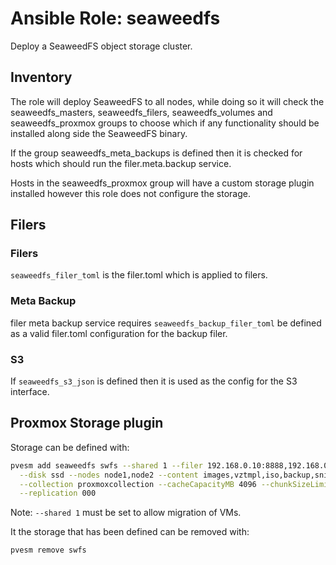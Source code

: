 # Ansible Role: seaweedfs

Deploy a SeaweedFS object storage cluster.

## Inventory

The role will deploy SeaweedFS to all nodes, while doing so it will check the seaweedfs_masters, seaweedfs_filers, seaweedfs_volumes and seaweedfs_proxmox groups to choose which if any functionality should be installed along side the SeaweedFS binary.

If the group seaweedfs_meta_backups is defined then it is checked for hosts which should run the filer.meta.backup service.

Hosts in the seaweedfs_proxmox group will have a custom storage plugin installed however this role does not configure the storage.

## Filers

### Filers
`seaweedfs_filer_toml` is the filer.toml which is applied to filers.

### Meta Backup
filer meta backup service requires `seaweedfs_backup_filer_toml` be defined as a valid filer.toml configuration for the backup filer.

### S3

If `seaweedfs_s3_json` is defined then it is used as the config for the S3 interface.

## Proxmox Storage plugin

Storage can be defined with:

```bash
pvesm add seaweedfs swfs --shared 1 --filer 192.168.0.10:8888,192.168.0.11:8888 --filerpath /proxmox1 \
  --disk ssd --nodes node1,node2 --content images,vztmpl,iso,backup,snippets,rootdir \
  --collection proxmoxcollection --cacheCapacityMB 4096 --chunkSizeLimitMB 2 \
  --replication 000
```

Note: `--shared 1` must be set to allow migration of VMs.

It the storage that has been defined can be removed with:

```bash
pvesm remove swfs
```
